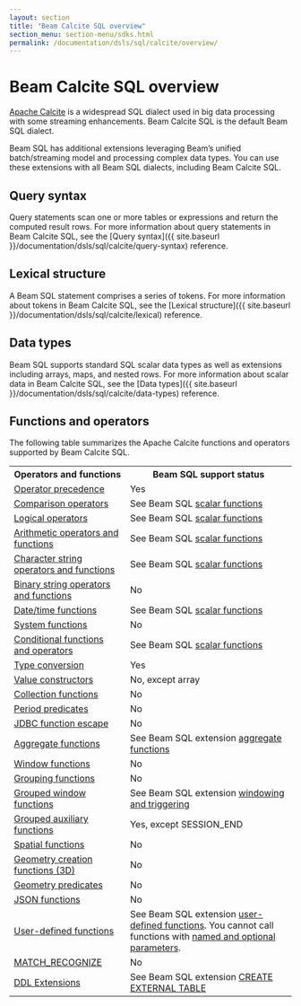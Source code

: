 ```yaml
---
layout: section
title: "Beam Calcite SQL overview"
section_menu: section-menu/sdks.html
permalink: /documentation/dsls/sql/calcite/overview/
---
```

<!--
Licensed under the Apache License, Version 2.0 (the "License");
you may not use this file except in compliance with the License.
You may obtain a copy of the License at

http://www.apache.org/licenses/LICENSE-2.0

Unless required by applicable law or agreed to in writing, software
distributed under the License is distributed on an "AS IS" BASIS,
WITHOUT WARRANTIES OR CONDITIONS OF ANY KIND, either express or implied.
See the License for the specific language governing permissions and
limitations under the License.
-->
# Beam Calcite SQL overview

[Apache Calcite](https://calcite.apache.org) is a widespread SQL dialect used in
big data processing with some streaming enhancements. Beam Calcite SQL is the default Beam SQL dialect.

Beam SQL has additional extensions leveraging Beam’s unified batch/streaming model and processing complex data types. You can use these extensions with all Beam SQL dialects, including Beam Calcite SQL.

## Query syntax
Query statements scan one or more tables or expressions and return the computed result rows. For more information about query statements in Beam Calcite SQL, see the [Query syntax]({{ site.baseurl
}}/documentation/dsls/sql/calcite/query-syntax) reference.

## Lexical structure 
A Beam SQL statement comprises a series of tokens. For more information about tokens in Beam Calcite SQL, see the [Lexical structure]({{ site.baseurl
}}/documentation/dsls/sql/calcite/lexical) reference.

## Data types
Beam SQL supports standard SQL scalar data types as well as extensions including arrays, maps, and nested rows. For more information about scalar data in Beam Calcite SQL, see the [Data types]({{ site.baseurl }}/documentation/dsls/sql/calcite/data-types) reference.

## Functions and operators  
The following table summarizes the Apache Calcite functions and operators supported by Beam Calcite SQL.

<table class="table-bordered table-striped">
  <tr><th>Operators and functions</th><th>Beam SQL support status</th></tr>
<tr><td><a href="https://calcite.apache.org/docs/reference.html#operator-precedence">Operator precedence</a></td><td>Yes</td></tr>
<tr><td><a href="https://calcite.apache.org/docs/reference.html#comparison-operators">Comparison operators</a></td><td class="style1">See Beam SQL <a href="{{ site.baseurl
}}/documentation/dsls/sql/calcite/scalar-functions/#comparison-functions-and-operators">scalar functions</a></td></tr>
<tr><td><a href="https://calcite.apache.org/docs/reference.html#logical-operators">Logical operators</a></td><td>See Beam SQL <a href="{{ site.baseurl
}}/documentation/dsls/sql/calcite/scalar-functions/#logical-functions-and-operators">scalar functions</a></td></tr>
<tr><td><a href="https://calcite.apache.org/docs/reference.html#arithmetic-operators-and-functions">Arithmetic operators and functions</a></td><td>See Beam SQL <a href="{{ site.baseurl
}}/documentation/dsls/sql/calcite/scalar-functions/#arithmetic-expressions">scalar functions</a></td></tr>
<tr><td><a href="https://calcite.apache.org/docs/reference.html#character-string-operators-and-functions">Character string operators and functions</a></td><td>See Beam SQL <a href="{{ site.baseurl
}}/documentation/dsls/sql/calcite/scalar-functions/#string-functions">scalar functions</a></td></tr>
<tr><td><a href="https://calcite.apache.org/docs/reference.html#binary-string-operators-and-functions">Binary string operators and functions</a></td><td>No</td></tr>
<tr><td><a href="https://calcite.apache.org/docs/reference.html#datetime-functions">Date/time functions</a></td><td>See Beam SQL <a href="{{ site.baseurl
}}/documentation/dsls/sql/calcite/scalar-functions/#date-functions">scalar functions</a></td></tr>
<tr><td><a href="https://calcite.apache.org/docs/reference.html#system-functions">System functions</a></td><td>No</td></tr>
<tr><td><a href="https://calcite.apache.org/docs/reference.html#conditional-functions-and-operators">Conditional functions and operators</a></td><td>See Beam SQL <a href="{{ site.baseurl
}}/documentation/dsls/sql/calcite/scalar-functions/#conditional-functions">scalar functions</a></td></tr>
<tr><td><a href="https://calcite.apache.org/docs/reference.html#type-conversion">Type conversion</a></td><td>Yes</td></tr>
<tr><td><a href="https://calcite.apache.org/docs/reference.html#value-constructors">Value constructors</a></td><td>No, except array</td></tr>
<tr><td><a href="https://calcite.apache.org/docs/reference.html#collection-functions">Collection functions</a></td><td>No</td></tr>
<tr><td><a href="https://calcite.apache.org/docs/reference.html#period-predicates">Period predicates</a></td><td>No</td></tr>
<tr><td><a href="https://calcite.apache.org/docs/reference.html#jdbc-function-escape">JDBC function escape</a></td><td>No</td></tr>
<tr><td><a href="https://calcite.apache.org/docs/reference.html#aggregate-functions">Aggregate functions</a></td>
<td>See Beam SQL extension <a href="{{ site.baseurl
}}/documentation/dsls/sql/calcite/aggregate-functions/">aggregate functions</a></td></tr>
<tr><td><a href="https://calcite.apache.org/docs/reference.html#window-functions">Window functions</a></td><td>No</td></tr>
<tr><td><a href="https://calcite.apache.org/docs/reference.html#grouping-functions">Grouping functions</a></td><td>No</td></tr>
<tr><td><a href="https://calcite.apache.org/docs/reference.html#grouped-window-functions">Grouped window functions</a></td><td>See Beam SQL extension <a href="{{ site.baseurl
}}/documentation/dsls/sql/windowing-and-triggering/">windowing and triggering</a></td></tr>
<tr><td><a href="https://calcite.apache.org/docs/reference.html#grouped-auxiliary-functions">Grouped auxiliary functions</a></td><td>Yes, except SESSION_END</td></tr>
<tr><td><a href="https://calcite.apache.org/docs/reference.html#spatial-functions">Spatial functions</a></td><td>No</td></tr>
<tr><td><a href="https://calcite.apache.org/docs/reference.html#geometry-creation-functions-3d">Geometry creation functions (3D)</a></td><td>No</td></tr>
<tr><td><a href="https://calcite.apache.org/docs/reference.html#geometry-predicates">Geometry predicates</a></td><td>No</td></tr>
<tr><td><a href="https://calcite.apache.org/docs/reference.html#json-functions">JSON functions</a></td><td>No</td></tr>
<tr><td><a href="https://calcite.apache.org/docs/reference.html#user-defined-functions">User-defined functions</a></td>
<td>See Beam SQL extension <a href="{{ site.baseurl
}}/documentation/dsls/sql/user-defined-functions/">user-defined functions</a>. You cannot call functions with <a href="https://calcite.apache.org/docs/reference.html#calling-functions-with-named-and-optional-parameters">named and optional parameters</a>.</td></tr>
<tr><td><a href="https://calcite.apache.org/docs/reference.html#match_recognize">MATCH_RECOGNIZE</a></td><td>No</td></tr>
<tr><td><a href="https://calcite.apache.org/docs/reference.html#ddl-extensions">DDL Extensions</a></td><td>See Beam SQL extension <a href="{{ site.baseurl
}}/documentation/dsls/sql/create-external-table/">CREATE EXTERNAL TABLE</a></td></tr>
</table>
